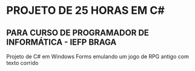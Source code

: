 # PROJETO DE 25 HORAS EM C# 
## PARA CURSO DE PROGRAMADOR DE INFORMÁTICA - IEFP BRAGA

Projeto de C# em Windows Forms emulando um  jogo de RPG antigo com texto corrido
